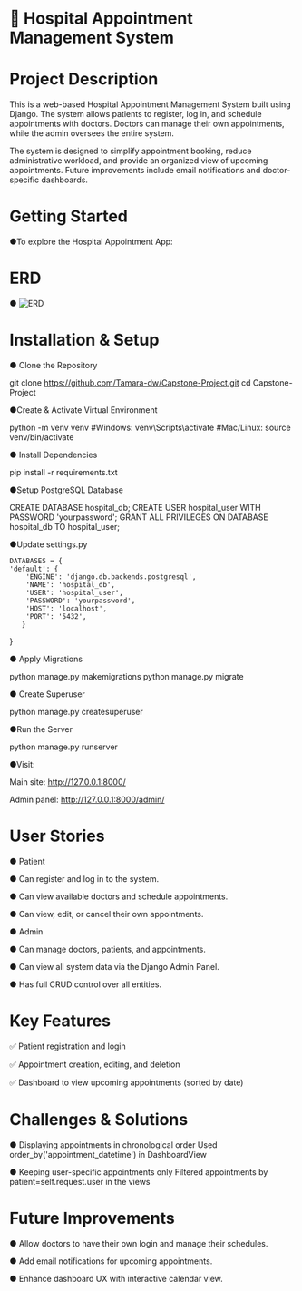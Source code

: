 # 🏥 Hospital Appointment Management System

# Project Description

This is a web-based Hospital Appointment Management System built using Django. The system allows patients to register, log in, and schedule appointments with doctors. Doctors can manage their own appointments, while the admin oversees the entire system.

The system is designed to simplify appointment booking, reduce administrative workload, and provide an organized view of upcoming appointments. Future improvements include email notifications and doctor-specific dashboards.

# Getting Started

●To explore the Hospital Appointment App:

# ERD
● ![ERD](static/images/ERD.png)

# Installation & Setup

 ● Clone the Repository

   git clone https://github.com/Tamara-dw/Capstone-Project.git
   cd Capstone-Project


  ●Create & Activate Virtual Environment

   python -m venv venv
   #Windows:
   venv\Scripts\activate
   #Mac/Linux:
   source venv/bin/activate


 ● Install Dependencies

   pip install -r requirements.txt


  ●Setup PostgreSQL Database

   CREATE DATABASE hospital_db;
   CREATE USER hospital_user WITH PASSWORD 'yourpassword';
   GRANT ALL PRIVILEGES ON DATABASE hospital_db TO hospital_user;


  ●Update settings.py

    DATABASES = {
    'default': {
        'ENGINE': 'django.db.backends.postgresql',
        'NAME': 'hospital_db',
        'USER': 'hospital_user',
        'PASSWORD': 'yourpassword',
        'HOST': 'localhost',
        'PORT': '5432',
       }
   }


 ● Apply Migrations

   python manage.py makemigrations
   python manage.py migrate


 ● Create Superuser

   python manage.py createsuperuser


  ●Run the Server

   python manage.py runserver


  ●Visit:

  Main site: http://127.0.0.1:8000/

  Admin panel: http://127.0.0.1:8000/admin/


# User Stories
● Patient

● Can register and log in to the system.

● Can view available doctors and schedule appointments.

● Can view, edit, or cancel their own appointments.


● Admin

● Can manage doctors, patients, and appointments.

● Can view all system data via the Django Admin Panel.

● Has full CRUD control over all entities.

# Key Features

✅ Patient registration and login

✅ Appointment creation, editing, and deletion

✅ Dashboard to view upcoming appointments (sorted by date)



# Challenges & Solutions

● Displaying appointments in chronological order	Used order_by('appointment_datetime') in DashboardView

● Keeping user-specific appointments only	Filtered appointments by patient=self.request.user in the views

# Future Improvements

● Allow doctors to have their own login and manage their schedules.

● Add email notifications for upcoming appointments.

● Enhance dashboard UX with interactive calendar view.